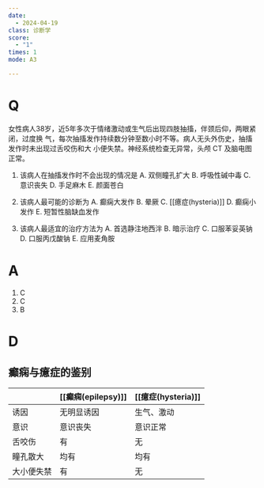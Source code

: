 ```yaml
---
date:
  - 2024-04-19
class: 诊断学
score:
  - "1"
times: 1
mode: A3

---
```



# Q
女性病人38岁，近5年多次于情绪激动或生气后出现四肢抽搐，伴颈后仰，两眼紧闭，过度换
气，每次抽搐发作持续数分钟至数小时不等。病人无头外伤史，抽搐发作时未出现过舌咬伤和大
小便失禁。神经系统检查无异常，头颅 CT 及脑电图正常。

1. 该病人在抽搐发作时不会出现的情况是
A. 双侧瞳孔扩大 B. 呼吸性碱中毒 C.意识丧失
D. 手足麻木 E. 颜面苍白

2. 该病人最可能的诊断为
A. 癫痫大发作 
B. 晕厥 
C. [[癔症(hysteria)]]
D. 癫痫小发作 
E. 短暂性脑缺血发作

3. 该病人最适宜的治疗方法为
A. 首选静注地西泮 B. 暗示治疗 C. 口服苯妥英钠
D. 口服丙戊酸钠 E. 应用麦角胺

# A

1. C
2. C
3. B



# D
癫痫与癔症的鉴别
--
|            | [[癫痫(epilepsy)]] | [[癔症(hysteria)]]   |
| ---------- | ------------------ | ---------- |
| 诱因       | 无明显诱因         | 生气、激动 |
| 意识       | 意识丧失           | 意识正常   |
| 舌咬伤     | 有                 | 无         |
| 瞳孔散大   | 均有               | 均有       |
| 大小便失禁 | 有                 | 无           |
